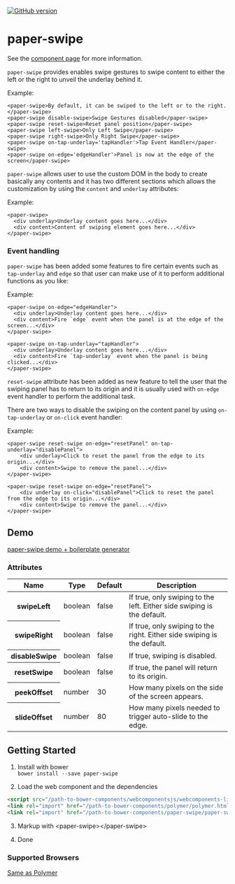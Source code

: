 [![GitHub version](https://badge.fury.io/gh/motss%2Fpaper-swipe.svg)](http://badge.fury.io/gh/motss%2Fpaper-swipe)

# paper-swipe

See the [component page](http://motss.github.io/paper-swipe/components/paper-swipe/) for more information.

`paper-swipe` provides enables swipe gestures to swipe content to either the left or the right to unveil the underlay
behind it.

Example:

    <paper-swipe>By default, it can be swiped to the left or to the right.</paper-swipe>
    <paper-swipe disable-swipe>Swipe Gestures disabled</paper-swipe>
    <paper-swipe reset-swipe>Reset panel position</paper-swipe>
    <paper-swipe left-swipe>Only Left Swipe</paper-swipe>
    <paper-swipe right-swipe>Only Right Swipe</paper-swipe>
    <paper-swipe on-tap-underlay='tapHandler'>Tap Event Handler</paper-swipe>
    <paper-swipe on-edge='edgeHandler'>Panel is now at the edge of the screen</paper-swipe>

`paper-swipe` allows user to use the custom DOM in the body to create basically any contents and it has two different
sections which allows the customization by using the `content` and `underlay` attributes:

Example:

    <paper-swipe>
      <div underlay>Underlay content goes here...</div>
      <div content>Content of swiping element goes here...</div>
    </paper-swipe>

### Event handling

`paper-swipe` has been added some features to fire certain events such as `tap-underlay` and `edge` so that user can
make use of it to perform additional functions as you like:

Example:

    <paper-swipe on-edge="edgeHandler">
      <div underlay>Underlay content goes here...</div>
      <div content>Fire `edge` event when the panel is at the edge of the screen...</div>
    </paper-swipe>

    <paper-swipe on-tap-underlay="tapHandler">
      <div underlay>Underlay content goes here...</div>
      <div content>Fire `tap-underlay` event when the panel is being clicked...</div>
    </paper-swipe>

`reset-swipe` attribute has been added as new feature to tell the user that the swiping panel has to return to its
origin and it is usually used with `on-edge` event handler to perform the additional task.

There are two ways to disable the swiping on the content panel by using `on-tap-underlay` or `on-click` event handler:

Example:

    <paper-swipe reset-swipe on-edge="resetPanel" on-tap-underlay="disablePanel">
        <div underlay>Click to reset the panel from the edge to its origin...</div>
        <div content>Swipe to remove the panel...</div>
    </paper-swipe>

    <paper-swipe reset-swipe on-edge="resetPanel">
        <div underlay on-click="disablePanel">Click to reset the panel from the edge to its origin...</div>
        <div content>Swipe to remove the panel...</div>
    </paper-swipe>

## Demo
[paper-swipe demo + boilerplate generator](http://motss.github.io/paper-swipe/components/paper-swipe/demo/index.html)

### Attributes
<table>
<thead>
<tr>
<th>Name</th>
<th>Type</th>
<th>Default</th>
<th>Description</th>
</tr>
</thead>
<tbody>
<tr>
<th>swipeLeft</th>
<td>boolean</td>
<td>false</td>
<td>If true, only swiping to the left. Either side swiping is the default.</td>
</tr>
<tr>
<th>swipeRight</th>
<td>boolean</td>
<td>false</td>
<td>If true, only swiping to the right. Either side swiping is the default.</td>
</tr>
<tr>
<th>disableSwipe</th>
<td>boolean</td>
<td>false</td>
<td>If true, swiping is disabled.</td>
</tr>
<tr>
<th>resetSwipe</th>
<td>boolean</td>
<td>false</td>
<td>If true, the panel will return to its origin.</td>
</tr>
<tr>
<th>peekOffset</th>
<td>number</td>
<td>30</td>
<td>How many pixels on the side of the screen appears.</td>
</tr>
<tr>
<th>slideOffset</th>
<td>number</td>
<td>80</td>
<td>How many pixels needed to trigger auto-slide to the edge.</td>
</tr>
</tbody>
</table>

## Getting Started

1. Install with bower  
`bower install --save paper-swipe`

2. Load the web component and the dependencies

```html
<script src="/path-to-bower-components/webcomponentsjs/webcomponents-lite.min.js"></script>
<link rel="import" href="/path-to-bower-components/polymer/polymer.html">
<link rel="import" href="/path-to-bower-components/paper-swipe/paper-swipe.html">
```

3. Markup with &lt;paper-swipe&gt;&lt;/paper-swipe&gt;

4. Done

### Supported Browsers

[Same as Polymer](http://www.polymer-project.org/resources/compatibility.html)
